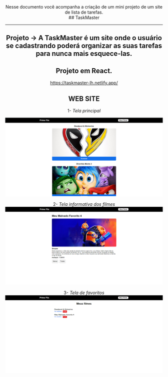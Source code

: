 <div align= center>
  Nesse documento você acompanha a criação de um mini projeto de um site de lista de tarefas.
<div/>
## TaskMaster
<hr/>

## Projeto -> A TaskMaster é um site onde o usuário se cadastrando poderá organizar as suas tarefas para nunca mais esquece-las.
## Projeto em React.
https://taskmaster-lh.netlify.app/

## WEB SITE
1- *Tela principal*

![Tela Principal](https://github.com/Luizynhoo/Prime_Flix/blob/main/img/Principal.png)

2- *Tela informativa dos filmes*
![Tela informativa dos filmes](https://github.com/Luizynhoo/Prime_Flix/blob/main/img/informativo.png)

3- *Tela de favoritos*
![Tela de favoritos](https://github.com/Luizynhoo/Prime_Flix/blob/main/img/meusFilmes.png)
